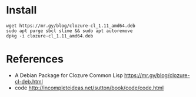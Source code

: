 # Install

    wget https://mr.gy/blog/clozure-cl_1.11_amd64.deb
    sudo apt purge sbcl slime && sudo apt autoremove
    dpkg -i clozure-cl_1.11_amd64.deb

# References

- A Debian Package for Clozure Common Lisp https://mr.gy/blog/clozure-cl-deb.html
- code http://incompleteideas.net/sutton/book/code/code.html
